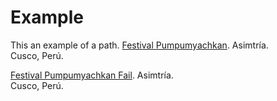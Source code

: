 # Example

This an example of a path.
[Festival Pumpumyachkan](https://asimtria.org/pumpum/?page_id=802). Asimtría.   
Cusco, Perú.   

[Festival Pumpumyachkan Fail](https://xyz-asimtria.org/pumpum/?page_id=802sfasfsafsafs). Asimtría.   
Cusco, Perú.   